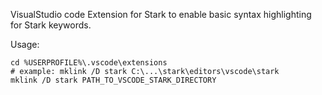 VisualStudio code Extension for Stark to enable basic syntax highlighting for Stark keywords.

Usage: 

```
cd %USERPROFILE%\.vscode\extensions
# example: mklink /D stark C:\...\stark\editors\vscode\stark
mklink /D stark PATH_TO_VSCODE_STARK_DIRECTORY  
```
